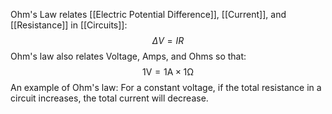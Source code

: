 Ohm's Law relates [[Electric Potential Difference]], [[Current]], and [[Resistance]] in [[Circuits]]:
$$
\Delta V=IR
$$
Ohm's law also relates Voltage, Amps, and Ohms so that:
$$
\mathrm{1 V}=\mathrm{1 A\times 1\Omega}
$$
An example of Ohm's law: For a constant voltage, if the total resistance in a circuit increases, the total current will decrease.